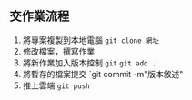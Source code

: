 ## 交作業流程
1. 將專案複製到本地電腦 `git clone 網址`
2. 修改檔案，撰寫作業
3. 將新作業加入版本控制 `git` `git add .`
4. 將暫存的檔案提交 `git commit -m"版本敘述"
5. 推上雲端 `git push`
